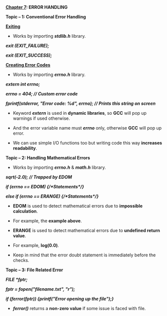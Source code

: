 **<u>Chapter 7</u>: ERROR HANDLING**

**Topic – 1: Conventional Error Handling**

**<u>Exiting</u>**

- Works by importing ***stdlib.h*** library.

***exit (EXIT_FAILURE);***

***exit (EXIT_SUCCESS);***

**<u>Creating Error Codes</u>**

- Works by importing ***errno.h*** library.

***extern int errno;***

***errno = 404; // Custom error code***

***fprintf(stderror, "Error code: %d", errno); // Prints this string on
screen***

- Keyword ***extern*** is used in **dynamic libraries**, so **GCC** will
  pop up warnings if used otherwise.

- And the error variable name must ***errno*** only, otherwise **GCC**
  will pop up error.

- We can use simple I/O functions too but writing code this way
  **increases readability**.

**Topic – 2: Handling Mathematical Errors**

- Works by importing ***errno.h*** & ***math.h*** library.

***sqrt(-2.0); // Trapped by EDOM***

***if (errno == EDOM) {/\*Statements\*/}***

***else if (errno == ERANGE) {/\*Statements\*/}***

- **EDOM** is used to detect mathematical errors due to **impossible
  calculation**.

- For example, the **example above**.

- **ERANGE** is used to detect mathematical errors due to **undefined
  return value**.

- For example, **log(0.0)**.

- Keep in mind that the error doubt statement is immediately before the
  checks.

**Topic – 3: File Related Error**

***FILE \*fptr;***

***fptr = fopen("filename.txt", "r");***

***if (ferror(fptr)) {printf("Error opening up the file");}***

- ***ferror()*** returns a **non-zero value** if some issue is faced
  with file.
